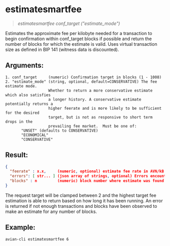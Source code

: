 # estimatesmartfee

> *estimatesmartfee conf_target ("estimate_mode")*

Estimates the approximate fee per kilobyte needed for a transaction to begin
confirmation within conf_target blocks if possible and return the number of blocks
for which the estimate is valid. Uses virtual transaction size as defined
in BIP 141 (witness data is discounted).

## Arguments:
```
1. conf_target     (numeric) Confirmation target in blocks (1 - 1008)
2. "estimate_mode" (string, optional, default=CONSERVATIVE) The fee estimate mode.
                   Whether to return a more conservative estimate which also satisfies
                   a longer history. A conservative estimate potentially returns a
                   higher feerate and is more likely to be sufficient for the desired
                   target, but is not as responsive to short term drops in the
                   prevailing fee market.  Must be one of:
       "UNSET" (defaults to CONSERVATIVE)
       "ECONOMICAL"
       "CONSERVATIVE"
```

## Result:
```json
{
  "feerate" : x.x,     (numeric, optional) estimate fee rate in AVN/kB
  "errors": [ str... ] (json array of strings, optional) Errors encountered during processing
  "blocks" : n         (numeric) block number where estimate was found
}
```

The request target will be clamped between 2 and the highest target
fee estimation is able to return based on how long it has been running.
An error is returned if not enough transactions and blocks
have been observed to make an estimate for any number of blocks.

## Example:

```avian-cli estimatesmartfee 6```
